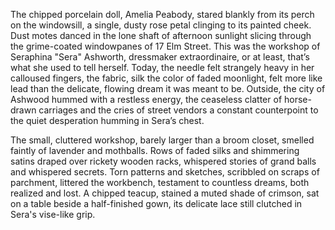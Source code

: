 The chipped porcelain doll, Amelia Peabody, stared blankly from its perch on the windowsill, a single, dusty rose petal clinging to its painted cheek.  Dust motes danced in the lone shaft of afternoon sunlight slicing through the grime-coated windowpanes of 17 Elm Street.  This was the workshop of  Seraphina "Sera"  Ashworth, dressmaker extraordinaire, or at least, that’s what she used to tell herself.  Today, the needle felt strangely heavy in her calloused fingers, the fabric, silk the color of faded moonlight, felt more like lead than the delicate, flowing dream it was meant to be.  Outside, the city of Ashwood hummed with a restless energy, the ceaseless clatter of horse-drawn carriages and the cries of street vendors a constant counterpoint to the quiet desperation humming in Sera’s chest.

The small, cluttered workshop, barely larger than a broom closet, smelled faintly of lavender and mothballs.  Rows of faded silks and shimmering satins draped over rickety wooden racks, whispered stories of grand balls and whispered secrets.  Torn patterns and sketches, scribbled on scraps of parchment, littered the workbench, testament to countless dreams, both realized and lost.  A chipped teacup, stained a muted shade of crimson, sat on a table beside a half-finished gown, its delicate lace still clutched in Sera's vise-like grip.
